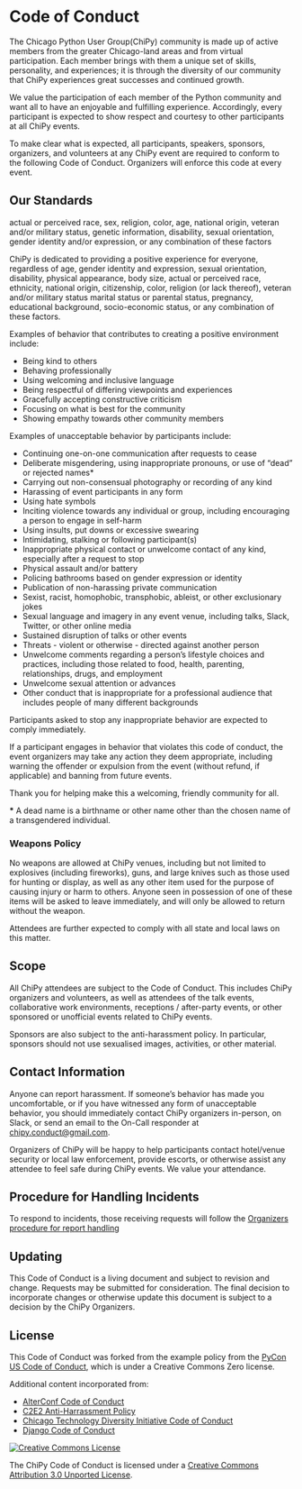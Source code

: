 # Code of Conduct

The Chicago Python User Group(ChiPy) community is made up of active members
from the greater Chicago-land areas and from virtual participation. Each member
brings with them a unique set of skills, personality, and experiences; it is through
the diversity of our community that ChiPy experiences great successes and continued
growth.

We value the participation of each member of the Python community and want all
to have an enjoyable and fulfilling experience. Accordingly, every participant
is expected to show respect and courtesy to other participants at all ChiPy events.

To make clear what is expected, all participants, speakers, sponsors,
organizers, and volunteers at any ChiPy event are required to conform to the
following Code of Conduct. Organizers will enforce this code at every event.

## Our Standards


 actual or perceived race, sex, religion, color, age, national origin,
 veteran and/or military status, genetic information, disability, sexual orientation,
 gender identity and/or expression,  or any
 combination of these factors

ChiPy is dedicated to providing a positive experience for everyone, regardless
of age, gender identity and expression, sexual orientation, disability,
physical appearance, body size, actual or perceived race, ethnicity, national origin,
citizenship, color, religion (or lack thereof), veteran and/or military status
marital status or parental status, pregnancy, educational background, socio-economic
status, or any combination of these factors.

Examples of behavior that contributes to creating a positive environment
include:

- Being kind to others
- Behaving professionally
- Using welcoming and inclusive language
- Being respectful of differing viewpoints and experiences
- Gracefully accepting constructive criticism
- Focusing on what is best for the community
- Showing empathy towards other community members

Examples of unacceptable behavior by participants include:

- Continuing one-on-one communication after requests to cease
- Deliberate misgendering, using inappropriate pronouns, or use of “dead” or
rejected names*
- Carrying out non-consensual photography or recording of any kind
- Harassing of event participants in any form
- Using hate symbols
- Inciting violence towards any individual or group, including encouraging
a person to engage in self-harm
- Using insults, put downs or excessive swearing
- Intimidating, stalking or following participant(s)
- Inappropriate physical contact or unwelcome contact of any kind, especially
after a request to stop
- Physical assault and/or battery
- Policing bathrooms based on gender expression or identity
- Publication of non-harassing private communication
- Sexist, racist, homophobic, transphobic, ableist, or other exclusionary jokes
- Sexual language and imagery in any event venue, including talks, Slack,
Twitter, or other online media
- Sustained disruption of talks or other events
- Threats - violent or otherwise - directed against another person
- Unwelcome comments regarding a person’s lifestyle choices and practices,
including those related to food, health, parenting, relationships, drugs, and
employment
- Unwelcome sexual attention or advances
- Other conduct that is inappropriate for a professional audience that includes
people of many different backgrounds

Participants asked to stop any inappropriate behavior are expected to comply
immediately.

If a participant engages in behavior that violates this code of conduct, the
event organizers may take any action they deem appropriate, including warning
the offender or expulsion from the event (without refund, if applicable) and
banning from future events.

Thank you for helping make this a welcoming, friendly community for all.

__*__ A dead name is a birthname or other name other than the chosen name of a
transgendered individual.

### Weapons Policy

No weapons are allowed at ChiPy venues, including but not limited to explosives
(including fireworks), guns, and large knives such as those used for hunting or
display, as well as any other item used for the purpose of causing injury or
harm to others. Anyone seen in possession of one of these items will be asked
to leave immediately, and will only be allowed to return without the weapon.

Attendees are further expected to comply with all state and local laws on this
matter.

## Scope

All ChiPy attendees are subject to the Code of Conduct. This includes ChiPy
organizers and volunteers, as well as attendees of the talk events,
collaborative work environments, receptions / after-party events, or other
sponsored or unofficial events related to ChiPy events.

Sponsors are also subject to the anti-harassment policy. In particular,
sponsors should not use sexualised images, activities, or other material.

## Contact Information

Anyone can report harassment. If someone’s behavior has made you uncomfortable,
or if you have witnessed any form of unacceptable behavior, you should immediately
contact ChiPy organizers in-person, on Slack, or send an email to the On-Call
responder at chipy.conduct@gmail.com.

Organizers of ChiPy will be happy to help participants contact hotel/venue
security or local law enforcement, provide escorts, or otherwise assist any
attendee to feel safe during ChiPy events. We value your attendance.

## Procedure for Handling Incidents

To respond to incidents, those receiving requests will follow the [Organizers
procedure for report handling](./report-handling-procedure)

## Updating

This Code of Conduct is a living document and subject to revision and change.
Requests may be submitted for consideration. The final decision to incorporate
changes or otherwise update this document is subject to a decision by the ChiPy
Organizers.

## License

This Code of Conduct was forked from the example policy from the [PyCon US Code
of
Conduct](https://github.com/python/pycon-code-of-conduct/blob/master/code_of_conduct.md),
which is under a Creative Commons Zero license.

Additional content incorporated from:
 * [AlterConf Code of Conduct](https://www.alterconf.com/code-of-conduct)
 * [C2E2 Anti-Harrassment Policy](http://www.c2e2.com/About/FAQ-and-Policies/Harassment-Policy/)
 * [Chicago Technology Diversity Initiative Code of Conduct](http://bit.do/chitechdiversity_coc)
 * [Django Code of Conduct](https://github.com/django/code-of-conduct)

[![Creative Commons License](http://i.creativecommons.org/l/by/3.0/88x31.png)](http://creativecommons.org/licenses/by/3.0/)

The ChiPy Code of Conduct is licensed under a [Creative Commons Attribution 3.0 Unported License](http://creativecommons.org/licenses/by/3.0/).
